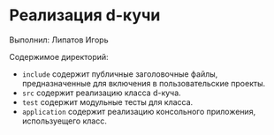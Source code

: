 # Реализация d-кучи

Выполнил: Липатов Игорь

Содержимое директорий:


  - `include` содержит публичные заголовочные файлы, предназначенные для
    включения в пользовательские проекты.
  - `src` содержит реализацию класса d-куча.
  - `test` содержит модульные тесты для класса.
  - `application` содержит реализацию консольного приложения, используещего класс.
